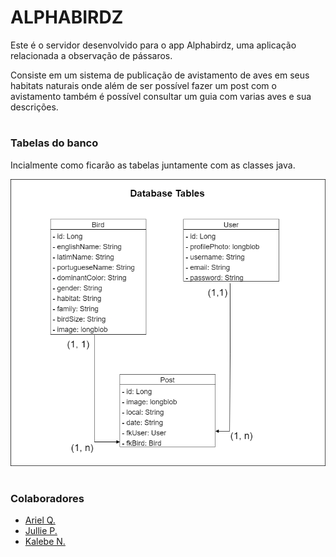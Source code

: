 # ALPHABIRDZ

Este é o servidor desenvolvido para o app Alphabirdz, uma aplicação relacionada a observação de pássaros.

Consiste em um sistema de publicação de avistamento de aves em seus habitats naturais onde além de ser possível fazer um post com o avistamento também é possível consultar um guia com varias aves e sua descrições.
#

### Tabelas do banco 

Incialmente como ficarão as tabelas juntamente com as classes java.

![Database Tables](./assets/img/databese_tables.png)

#

### Colaboradores

- [Ariel Q.](https://gitlab.com/quaresmina)
- [Jullie P.](https://gitlab.com/julliepx)
- [Kalebe N.](https://gitlab.com/kalNascimento)

#